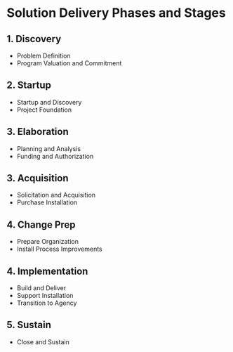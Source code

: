 # Solution Delivery Phases and Stages

## 1. Discovery
* Problem Definition
* Program Valuation and Commitment

## 2. Startup
* Startup and Discovery
* Project Foundation

## 3. Elaboration
* Planning and Analysis
* Funding and Authorization

## 3. Acquisition
* Solicitation and Acquisition
* Purchase Installation

## 4. Change Prep
* Prepare Organization
* Install Process Improvements

## 4. Implementation
* Build and Deliver
* Support Installation
* Transition to Agency

## 5. Sustain
* Close and Sustain
